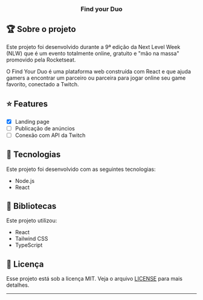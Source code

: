 <h3 align="center">
  Find your Duo
</h3>


## :trophy: Sobre o projeto

Este projeto foi desenvolvido durante a 9ª edição da Next Level Week (NLW) que é um evento totalmente online, gratuito e "mão na massa" promovido pela Rocketseat.

O Find Your Duo é uma plataforma web construída com React e que ajuda gamers a encontrar um parceiro ou parceira para jogar online seu game favorito, conectado a Twitch.

## :star: Features

- [x] Landing page
- [ ] Publicação de anúncios
- [ ] Conexão com API da Twitch

## :rocket: Tecnologias

Este projeto foi desenvolvido com as seguintes tecnologias:

- Node.js
- React

## :blue_book: Bibliotecas

Este projeto utilizou:

- React
- Tailwind CSS
- TypeScript

## :page_with_curl: Licença

Esse projeto está sob a licença MIT. Veja o arquivo [LICENSE](LICENSE.md) para mais detalhes.

---
